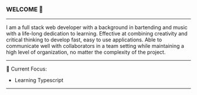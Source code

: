 ### WELCOME 👋

---
I am a full stack web developer with a background in bartending and music with a life-long dedication to learning. Effective at  combining creativity and critical thinking to develop fast, easy to use applications. Able to communicate well with collaborators in a team setting while maintaining a high level of organization, no matter the complexity of the project.

---

🌱 Current Focus:

- Learning Typescript

---
